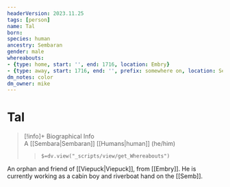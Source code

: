 ```yaml
---
headerVersion: 2023.11.25
tags: [person]
name: Tal
born:
species: human
ancestry: Sembaran
gender: male
whereabouts:
- {type: home, start: '', end: 1716, location: Embry}
- {type: away, start: 1716, end: '', prefix: somewhere on, location: Semb}
dm_notes: color
dm_owner: mike
---
```

# Tal
>[!info]+ Biographical Info  
> A [[Sembara|Sembaran]] [[Humans|human]] (he/him)  
>> `$=dv.view("_scripts/view/get_Whereabouts")`

An orphan and friend of [[Viepuck|Viepuck]], from [[Embry]]. He is currently working as a cabin boy and riverboat hand on the [[Semb]].